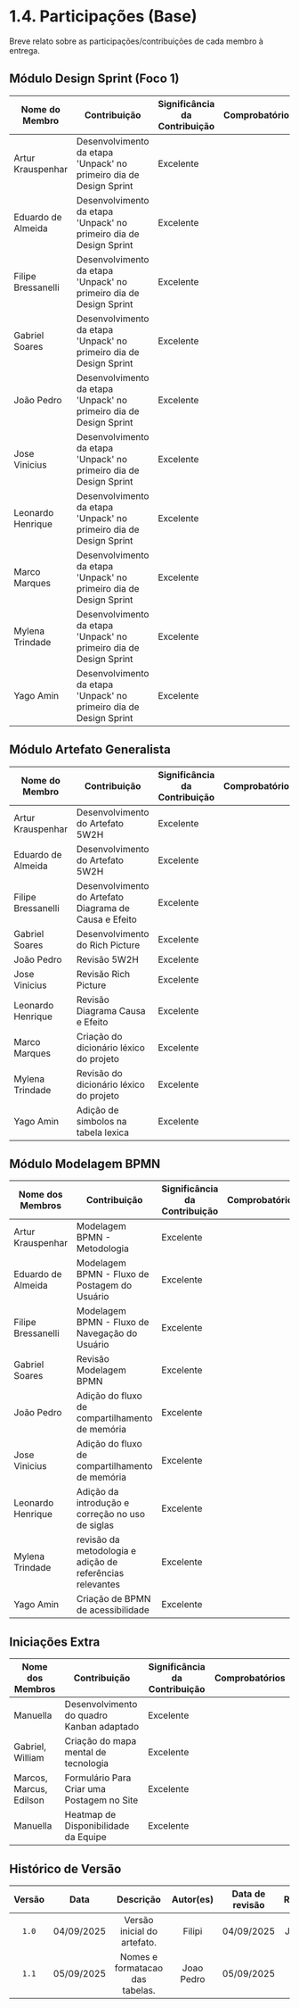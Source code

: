 # 1.4. Participações (Base)

Breve relato sobre as participações/contribuições de cada membro à entrega.

## Módulo Design Sprint (Foco 1)

<!-- EXEMPLO:
| Fulano  |  1. Participação nas Etapas da Design Sprint elaborando artefatos | Boa | Registro nos Versionamentos do Documento de Design Sprint, conforme (link) -->

| Nome do Membro      | Contribuição                                                                             | Significância da Contribuição | Comprobatórios        |
| ------------------- | ---------------------------------------------------------------------------------------- | ----------------------------- | --------------------- |
| Artur Krauspenhar   | Desenvolvimento da etapa 'Unpack' no primeiro dia de Design Sprint                       | Excelente                     |                       |
| Eduardo de Almeida  | Desenvolvimento da etapa 'Unpack' no primeiro dia de Design Sprint                       | Excelente                     |                       |
| Filipe Bressanelli  | Desenvolvimento da etapa 'Unpack' no primeiro dia de Design Sprint                       | Excelente                     |                       |
| Gabriel Soares      | Desenvolvimento da etapa 'Unpack' no primeiro dia de Design Sprint                       | Excelente                     |                       |
| João Pedro          | Desenvolvimento da etapa 'Unpack' no primeiro dia de Design Sprint                       | Excelente                     |                       |
| Jose Vinicius       | Desenvolvimento da etapa 'Unpack' no primeiro dia de Design Sprint                       | Excelente                     |                       |
| Leonardo Henrique   | Desenvolvimento da etapa 'Unpack' no primeiro dia de Design Sprint                       | Excelente                     |                       |
| Marco Marques       | Desenvolvimento da etapa 'Unpack' no primeiro dia de Design Sprint                       | Excelente                     |                       |
| Mylena Trindade     | Desenvolvimento da etapa 'Unpack' no primeiro dia de Design Sprint                       | Excelente                     |                       |
| Yago Amin           | Desenvolvimento da etapa 'Unpack' no primeiro dia de Design Sprint                       | Excelente                     |                       |


## Módulo Artefato Generalista

| Nome do Membro      | Contribuição                                           | Significância da Contribuição | Comprobatórios |
| ------------------- | ------------------------------------------------------ | ----------------------------- | -------------- |
| Artur Krauspenhar   | Desenvolvimento do Artefato 5W2H                       | Excelente                     |                |
| Eduardo de Almeida  | Desenvolvimento do Artefato 5W2H                       | Excelente                     |                |
| Filipe Bressanelli  | Desenvolvimento do Artefato Diagrama de Causa e Efeito | Excelente                     |                |
| Gabriel Soares      | Desenvolvimento do Rich Picture                        | Excelente                     |                |
| João Pedro          | Revisão 5W2H                                           | Excelente                     |                |
| Jose Vinicius       | Revisão Rich Picture                                   | Excelente                     |                |
| Leonardo Henrique   | Revisão Diagrama Causa e Efeito                        | Excelente                     |                |
| Marco Marques       | Criação do dicionário léxico do projeto                | Excelente                     |                |
| Mylena Trindade     | Revisão do dicionário léxico do projeto                | Excelente                     |                |
| Yago Amin           | Adição de simbolos na tabela lexica                    | Excelente                     |                |


## Módulo Modelagem BPMN

| Nome dos Membros         | Contribuição                                              | Significância da Contribuição | Comprobatórios           |         
| ------------------------ | --------------------------------------------------------- | ----------------------------- | ------------------------ |
| Artur Krauspenhar        | Modelagem BPMN - Metodologia                              | Excelente                     |                          |
| Eduardo de Almeida       | Modelagem BPMN - Fluxo de Postagem do Usuário             | Excelente                     |                          |
| Filipe Bressanelli       | Modelagem BPMN - Fluxo de Navegação do Usuário            | Excelente                     |                          |
| Gabriel Soares           | Revisão Modelagem BPMN                                    | Excelente                     |                          |
| João Pedro               | Adição do fluxo de compartilhamento de memória            | Excelente                     |                          |
| Jose Vinicius            | Adição do fluxo de compartilhamento de memória            | Excelente                     |                          |
| Leonardo Henrique        | Adição da introdução e correção no uso de siglas          | Excelente                     |                          |
| Mylena Trindade          | revisão da metodologia e adição de referências relevantes | Excelente                     |                          |
| Yago Amin                | Criação de BPMN de acessibilidade                         | Excelente                     |                          |

## Iniciações Extra

| Nome dos Membros        | Contribuição                               | Significância da Contribuição | Comprobatórios                                           |
| ----------------------- | ------------------------------------------ | ----------------------------- | -------------------------------------------------------- |
| Manuella                | Desenvolvimento do quadro Kanban adaptado  | Excelente                     |                                                          |
| Gabriel, William        | Criação do mapa mental de tecnologia       | Excelente                     |                                                          |
| Marcos, Marcus, Edilson | Formulário Para Criar uma Postagem no Site | Excelente                     |                                                          |
| Manuella                | Heatmap de Disponibilidade da Equipe       | Excelente                     |                                                          |

## Histórico de Versão

| Versão |    Data    |                    Descrição                     |     Autor(es)     | Data de revisão | Revisor(es)      |
| :----: | :--------: | :----------------------------------------------: | :---------------: | :-------------: | :--------------: |
| `1.0`  | 04/09/2025 |           Versão inicial do artefato.            |      Filipi       |   04/09/2025    |    Joao Pedro    |
| `1.1`  | 05/09/2025 |           Nomes e formatacao das tabelas.        |    Joao Pedro     |   05/09/2025    |      Filipi      |
